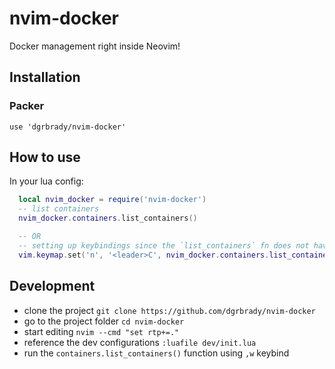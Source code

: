 # nvim-docker

Docker management right inside Neovim!

## Installation

### Packer

`use 'dgrbrady/nvim-docker'`

## How to use

In your lua config:  

```lua
  local nvim_docker = require('nvim-docker')
  -- list containers
  nvim_docker.containers.list_containers()

  -- OR
  -- setting up keybindings since the `list_containers` fn does not have a default binding
  vim.keymap.set('n', '<leader>C', nvim_docker.containers.list_containers)
```

## Development

* clone the project `git clone https://github.com/dgrbrady/nvim-docker`
* go to the project folder `cd nvim-docker`
* start editing `nvim --cmd "set rtp+=."`
* reference the dev configurations `:luafile dev/init.lua`
* run the `containers.list_containers()` function using `,w` keybind
